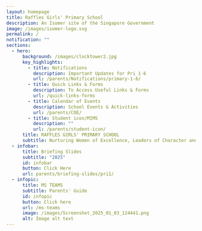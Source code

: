 ```yaml
---
layout: homepage
title: Raffles Girls' Primary School
description: An Isomer site of the Singapore Government
image: /images/isomer-logo.svg
permalink: /
notification: ""
sections:
  - hero:
      background: /images/clocktower2.jpg
      key_highlights:
        - title: Notifications
          description: Important Updates for Pri 1-6
          url: /parents/Notifications/primary-1-6/
        - title: Quick Links & Forms
          description: To Access Useful Links & Forms
          url: /quick-links-forms
        - title: Calendar of Events
          description: School Events & Activities
          url: /parents/COE/
        - title: Student icon/MIMS
          description: ""
          url: /parents/student-icon/
      title: RAFFLES GIRLS' PRIMARY SCHOOL
      subtitle: Nurturing Women of Excellence, Leaders of Character and Service
  - infobar:
      title: Briefing Slides
      subtitle: "2025"
      id: infobar
      button: Click Here
      url: parents/briefing-slides/pri1/
  - infopic:
      title: MS TEAMS
      subtitle: Parents' Guide
      id: infopic
      button: Click here
      url: /ms-teams
      image: /images/Screenshot_2025_01_03_124441.png
      alt: Image alt text
---
```

